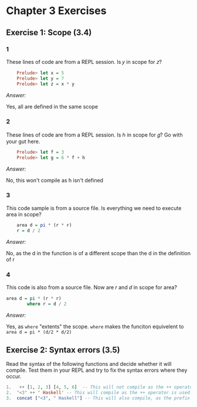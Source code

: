 # Chapter 3 Exercises

## Exercise 1: Scope (3.4)

### 1

These lines of code are from a REPL session. Is 𝑦 in scope for 𝑧?

```haskell
    Prelude> let x = 5
    Prelude> let y = 7
    Prelude> let z = x * y
```
*Answer:*

Yes, all are defined in the same scope

### 2

These lines of code are from a REPL session. Is ℎ in scope for 𝑔? Go with your gut here.

```haskell
    Prelude> let f = 3
    Prelude> let g = 6 * f + h
```

*Answer:*

No, this won't compile as h isn't defined

### 3

This code sample is from a source file. Is everything we need to execute area in scope?

```haskell
    area d = pi * (r * r)
    r = d / 2
```

*Answer:*

No, as the d in the function is of a different scope than the d in the definition of r

### 4

This code is also from a source file. Now are 𝑟 and 𝑑 in scope for area?
```haskell
area d = pi * (r * r)
        where r = d / 2
```
*Answer:*

Yes, as  ```where``` "extents" the scope. ```where``` makes the funciton equivelent to ```area d = pi * (d/2 * d/2)```



## Exercise 2: Syntax errors (3.5)

Read the syntax of the following functions and decide whether it will compile. Test them in your REPL and try to fix the syntax errors where they occur.
```haskell
1.   ++ [1, 2, 3] [4, 5, 6]  -- This will not compile as the ++ operator is not prefix in this context
2.  '<3' ++ ' Haskell' -- This will compile as the ++ operator is used correctly and both items are of the same time (charlists)
3.  concat ["<3", " Haskell"] -- This will also compile, as the prefix concat is used correctly, and both items are of the same type

```